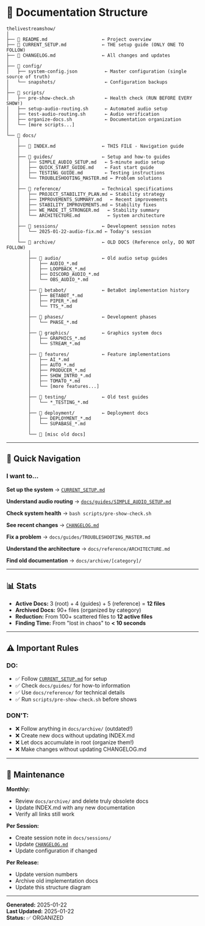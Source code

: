 # 📂 Documentation Structure

```
thelivestreamshow/
│
├── 📄 README.md                    ← Project overview
├── 📄 CURRENT_SETUP.md             ← THE setup guide (ONLY ONE TO FOLLOW)
├── 📄 CHANGELOG.md                 ← All changes and updates
│
├── 📁 config/
│   ├── system-config.json          ← Master configuration (single source of truth)
│   └── snapshots/                  ← Configuration backups
│
├── 📁 scripts/
│   ├── pre-show-check.sh           ← Health check (RUN BEFORE EVERY SHOW!)
│   ├── setup-audio-routing.sh      ← Automated audio setup
│   ├── test-audio-routing.sh       ← Audio verification
│   ├── organize-docs.sh            ← Documentation organization
│   └── [more scripts...]
│
└── 📁 docs/
    │
    ├── 📄 INDEX.md                 ← THIS FILE - Navigation guide
    │
    ├── 📁 guides/                  ← Setup and how-to guides
    │   ├── SIMPLE_AUDIO_SETUP.md   ← 5-minute audio setup
    │   ├── QUICK_START_GUIDE.md    ← Fast start guide
    │   ├── TESTING_GUIDE.md        ← Testing instructions
    │   └── TROUBLESHOOTING_MASTER.md ← Problem solutions
    │
    ├── 📁 reference/               ← Technical specifications
    │   ├── PROJECT_STABILITY_PLAN.md ← Stability strategy
    │   ├── IMPROVEMENTS_SUMMARY.md   ← Recent improvements
    │   ├── STABILITY_IMPROVEMENTS.md ← Stability fixes
    │   ├── WE_MADE_IT_STRONGER.md   ← Stability summary
    │   └── ARCHITECTURE.md          ← System architecture
    │
    ├── 📁 sessions/                ← Development session notes
    │   └── 2025-01-22-audio-fix.md ← Today's session
    │
    └── 📁 archive/                 ← OLD DOCS (Reference only, DO NOT FOLLOW)
        │
        ├── 📁 audio/               ← Old audio setup guides
        │   ├── AUDIO_*.md
        │   ├── LOOPBACK_*.md
        │   ├── DISCORD_AUDIO_*.md
        │   └── OBS_AUDIO_*.md
        │
        ├── 📁 betabot/             ← BetaBot implementation history
        │   ├── BETABOT_*.md
        │   ├── PIPER_*.md
        │   └── TTS_*.md
        │
        ├── 📁 phases/              ← Development phases
        │   └── PHASE_*.md
        │
        ├── 📁 graphics/            ← Graphics system docs
        │   ├── GRAPHICS_*.md
        │   └── STREAM_*.md
        │
        ├── 📁 features/            ← Feature implementations
        │   ├── AI_*.md
        │   ├── AUTO_*.md
        │   ├── PRODUCER_*.md
        │   ├── SHOW_INTRO_*.md
        │   ├── TOMATO_*.md
        │   └── [more features...]
        │
        ├── 📁 testing/             ← Old test guides
        │   └── *_TESTING_*.md
        │
        ├── 📁 deployment/          ← Deployment docs
        │   ├── DEPLOYMENT_*.md
        │   └── SUPABASE_*.md
        │
        └── 📄 [misc old docs]
```

---

## 🎯 Quick Navigation

### I want to...

**Set up the system**
→ [`CURRENT_SETUP.md`](../CURRENT_SETUP.md)

**Understand audio routing**
→ [`docs/guides/SIMPLE_AUDIO_SETUP.md`](guides/SIMPLE_AUDIO_SETUP.md)

**Check system health**
→ `bash scripts/pre-show-check.sh`

**See recent changes**
→ [`CHANGELOG.md`](../CHANGELOG.md)

**Fix a problem**
→ `docs/guides/TROUBLESHOOTING_MASTER.md`

**Understand the architecture**
→ `docs/reference/ARCHITECTURE.md`

**Find old documentation**
→ `docs/archive/[category]/`

---

## 📊 Stats

- **Active Docs:** 3 (root) + 4 (guides) + 5 (reference) = **12 files**
- **Archived Docs:** 90+ files (organized by category)
- **Reduction:** From 100+ scattered files to **12 active files**
- **Finding Time:** From "lost in chaos" to **< 10 seconds**

---

## ⚠️ Important Rules

### DO:
- ✅ Follow [`CURRENT_SETUP.md`](../CURRENT_SETUP.md) for setup
- ✅ Check `docs/guides/` for how-to information
- ✅ Use `docs/reference/` for technical details
- ✅ Run `scripts/pre-show-check.sh` before shows

### DON'T:
- ❌ Follow anything in `docs/archive/` (outdated!)
- ❌ Create new docs without updating INDEX.md
- ❌ Let docs accumulate in root (organize them!)
- ❌ Make changes without updating CHANGELOG.md

---

## 🔄 Maintenance

**Monthly:**
- Review `docs/archive/` and delete truly obsolete docs
- Update INDEX.md with any new documentation
- Verify all links still work

**Per Session:**
- Create session note in `docs/sessions/`
- Update [`CHANGELOG.md`](../CHANGELOG.md)
- Update configuration if changed

**Per Release:**
- Update version numbers
- Archive old implementation docs
- Update this structure diagram

---

**Generated:** 2025-01-22  
**Last Updated:** 2025-01-22  
**Status:** ✅ ORGANIZED
